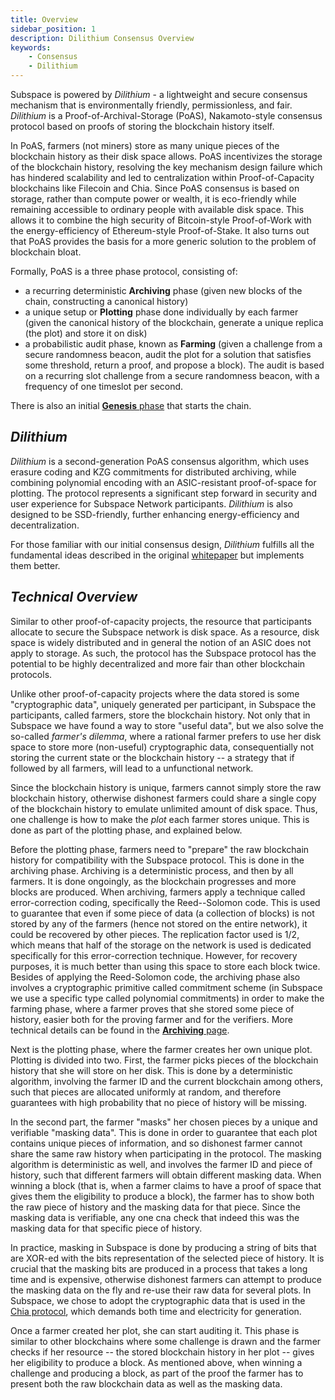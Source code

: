 ```yaml
---
title: Overview
sidebar_position: 1
description: Dilithium Consensus Overview
keywords:
    - Consensus
    - Dilithium
---
```


Subspace is powered by *Dilithium* - a lightweight and secure consensus mechanism that is environmentally friendly, permissionless, and fair. *Dilithium* is a Proof-of-Archival-Storage (PoAS), Nakamoto-style consensus protocol based on proofs of storing the blockchain history itself. 

In PoAS, farmers (not miners) store as many unique pieces of the blockchain history as their disk space allows. PoAS incentivizes the storage of the blockchain history, resolving the key mechanism design failure which has hindered scalability and led to centralization within Proof-of-Capacity blockchains like Filecoin and Chia. Since PoAS consensus is based on storage, rather than compute power or wealth, it is eco-friendly while remaining accessible to ordinary people with available disk space. This allows it to combine the high security of Bitcoin-style Proof-of-Work with the energy-efficiency of Ethereum-style Proof-of-Stake. It also turns out that PoAS provides the basis for a more generic solution to the problem of blockchain bloat. 

<!-- ![ConsensusPhases](../../src/Images/Consensus_Phases.png) -->

Formally, PoAS is a three phase protocol, consisting of:
- a recurring deterministic **Archiving** phase (given new blocks of the chain, constructing a canonical history)
- a unique setup or **Plotting** phase done individually by each farmer (given the canonical history of the blockchain, generate a unique replica (the plot) and store it on disk)
- a probabilistic audit phase, known as **Farming** (given a challenge from a secure randomness beacon, audit the plot for a solution that satisfies some threshold, return a proof, and propose a block). The audit is based on a recurring slot challenge from a secure randomness beacon, with a frequency of one timeslot per second.

There is also an initial [**Genesis** phase](genesis.md) that starts the chain.

## *Dilithium*

*Dilithium* is a second-generation PoAS consensus algorithm, which uses erasure coding and KZG commitments for distributed archiving, while combining polynomial encoding with an ASIC-resistant proof-of-space for plotting. The protocol represents a significant step forward in security and user experience for Subspace Network participants. *Dilithium* is also designed to be SSD-friendly, further enhancing energy-efficiency and decentralization. 

For those familiar with our initial consensus design, *Dilithium* fulfills all the fundamental ideas described in the original [whitepaper](https://subspace.network/news/subspace-network-whitepaper) but implements them better.


## *Technical Overview*

Similar to other proof-of-capacity projects, the resource that participants allocate to secure the Subspace network is
disk space. As a resource, disk space is widely distributed and in general the notion of an ASIC does not apply to
storage. As such, the protocol has the Subspace protocol has the potential to be highly decentralized and more fair than
other blockchain protocols.

Unlike other proof-of-capacity projects where the data stored is some "cryptographic data", uniquely generated per
participant, in Subspace the participants, called farmers, store the blockchain history. Not only that in Subspace we
have found a way to store "useful data", but we also solve the so-called _farmer's dilemma_, where a rational farmer
prefers to use her disk space to store more (non-useful) cryptographic data, consequentially not storing the current
state or the blockchain history -- a strategy that if followed by all farmers, will lead to a unfunctional network.

Since the blockchain history is unique, farmers cannot simply store the raw blockchain history, otherwise dishonest
farmers could share a single copy of the blockchain history to emulate unlimited amount of disk space. Thus, one
challenge is how to make the _plot_ each farmer stores unique. This is done as part of the plotting phase, and explained
below.

Before the plotting phase, farmers need to "prepare" the raw blockchain history for compatibility with the Subspace
protocol. This is done in the archiving phase. Archiving is a deterministic process, and then by all farmers. It is done
ongoingly, as the blockchain progresses and more blocks are produced. When archiving, farmers apply a technique called
error-correction coding, specifically the Reed--Solomon code. This is used to guarantee that even if some piece of data
(a collection of blocks) is not stored by any of the farmers (hence not stored on the entire network), it could be
recovered by other pieces. The replication factor used is 1/2, which means that half of the storage on the network is
used is dedicated specifically for this error-correction technique. However, for recovery purposes, it is much better
than using this space to store each block twice. Besides of applying the Reed-Solomon code, the archiving phase also
involves a cryptographic primitive called commitment scheme (in Subspace we use a specific type called polynomial
commitments) in order to make the farming phase, where a farmer proves that she stored some piece of history, easier
both for the proving farmer and for the verifiers. More technical details can be found in the [**Archiving**
page](consensus/archiving.md).

Next is the plotting phase, where the farmer creates her own unique plot. Plotting is divided into two. First, the farmer picks pieces of the blockchain history that she
will store on her disk. This is done by a deterministic algorithm, involving the farmer ID and the current blockchain
among others, such that pieces are allocated uniformly at random, and therefore guarantees with high probability that no
piece of history will be missing.

In the second part, the farmer "masks" her chosen pieces by a unique and verifiable "masking data". This is done in
order to guarantee that each plot contains unique pieces of information, and so dishonest farmer cannot share the same
raw history when participating in the protocol. The masking algorithm is deterministic as well, and involves the farmer
ID and piece of history, such that different farmers will obtain different masking data. When winning a block (that is, when a farmer
claims to have a proof of space that gives them the eligibility to produce a block), the farmer has to show both the raw
piece of history and the masking data for that piece. Since the masking data is verifiable, any one cna check that
indeed this was the masking data for that specific piece of history.

In practice, masking in Subspace is done by producing a string of bits that are XOR-ed with the bits representation of
the selected piece of history. It is crucial that the masking bits are produced in a process that takes a long time and
is expensive, otherwise dishonest farmers can attempt to produce the masking data on the fly and re-use their raw data
for several plots. In Subspace, we chose to adopt the cryptographic data that is used in the [Chia protocol](https://www.chia.net/),
which demands both time and electricity for generation.

Once a farmer created her plot, she can start auditing it. This phase is similar to other blockchains where some
challenge is drawn and the farmer checks if her resource -- the stored blockchain history in her plot -- gives her
eligibility to produce a block. As mentioned above, when winning a challenge and producing a block, as part of the
proof the farmer has to present both the raw blockchain data as well as the masking data. 
